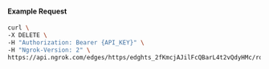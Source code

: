 <!-- Code generated for API Clients. DO NOT EDIT. -->

#### Example Request

```bash
curl \
-X DELETE \
-H "Authorization: Bearer {API_KEY}" \
-H "Ngrok-Version: 2" \
https://api.ngrok.com/edges/https/edghts_2fKmcjAJilFcQBarL4t2vQdyHMc/routes/edghtsrt_2fKmck0ijjje8ytC2zYLRFoK4Kt
```
